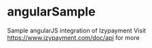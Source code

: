 # angularSample
Sample angularJS integration of Izypayment
Visit https://www.izypayment.com/doc/api for more
